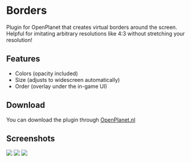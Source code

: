 # Borders
Plugin for OpenPlanet that creates virtual borders around the screen.
Helpful for imitating arbitrary resolutions like 4:3 without stretching your resolution!

## Features
* Colors (opacity included)
* Size (adjusts to widescreen automatically)
* Order (overlay under the in-game UI)

## Download
You can download the plugin through [OpenPlanet.nl](https://openplanet.nl/files/)

## Screenshots

![](_git/1.png)
![](_git/2.png)
![](_git/3.png)